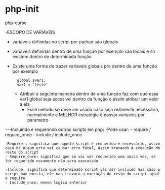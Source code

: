 # php-init
php-curso

-ESCOPO DE VARIAVEIS

- variaveis definidas no script por padrao são globais
- variaveis definidas dentro de uma função por exemplo são locais e só existem dentro de determinada função
- Existe uma forma de trazer variaveis globais pra dentro de uma função por exemplo
  ```
    global $var1;
    var1 = 'teste'
  ```

  - Atribuir a seguinte maneira dentro de uma função faz com que essa var1 global seja acessivel dentro da função e assim atribuir um valor a ela
      - Esse método só deve ser usado caso seja realmente necessário, normalmente a MELHOR estratégia é passar variaveis por parametro

---Incluindo e requerindo outros scripts em php:
  -Pode usar:
    - require / require_once
    - include / include_once

    -Require : significa que aquele script é requerido e necessário, assim caso de algum erro vai causar erro fatal, assim travando a execução do resto do script
    - Require_once: significa que só vai ser requerido uma unica vez, se for requerido novamente não sera executado

    -Include: significa que determinado script vai ser incluido mas caso o script nao exista, ele nao travará a execução do resto do script igual o require
    - Include_once: mesma lógica anterior
